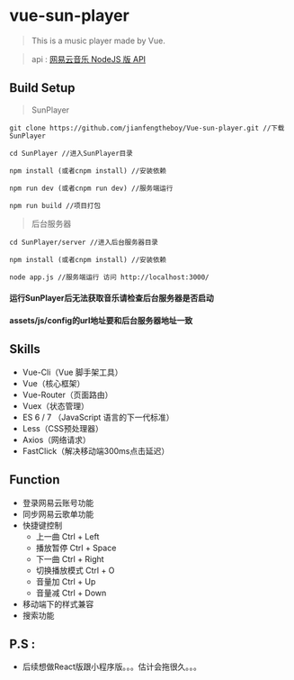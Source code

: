 # vue-sun-player

> This is a music player made by Vue.

> api : [网易云音乐 NodeJS 版 API](https://binaryify.github.io/NeteaseCloudMusicApi)

## Build Setup

> SunPlayer

```
git clone https://github.com/jianfengtheboy/Vue-sun-player.git //下载SunPlayer

cd SunPlayer //进入SunPlayer目录

npm install (或者cnpm install) //安装依赖

npm run dev (或者cnpm run dev) //服务端运行

npm run build //项目打包
```

> 后台服务器

```
cd SunPlayer/server //进入后台服务器目录

npm install (或者cnpm install) //安装依赖

node app.js //服务端运行 访问 http://localhost:3000/
```

#### 运行SunPlayer后无法获取音乐请检查后台服务器是否启动
#### assets/js/config的url地址要和后台服务器地址一致

## Skills

- Vue-Cli（Vue 脚手架工具）
- Vue（核心框架）
- Vue-Router（页面路由）
- Vuex（状态管理）
- ES 6 / 7 （JavaScript 语言的下一代标准）
- Less（CSS预处理器）
- Axios（网络请求）
- FastClick（解决移动端300ms点击延迟）

## Function

- 登录网易云账号功能
- 同步网易云歌单功能
- 快捷键控制
    - 上一曲 Ctrl + Left
    - 播放暂停 Ctrl + Space
    - 下一曲 Ctrl + Right
    - 切换播放模式 Ctrl + O
    - 音量加 Ctrl + Up
    - 音量减 Ctrl + Down
- 移动端下的样式兼容
- 搜索功能

## P.S :

- 后续想做React版跟小程序版。。。估计会拖很久。。。
